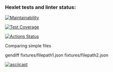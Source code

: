 ### Hexlet tests and linter status:
<!-- [![hexlet-check](https://github.com/webcat70/frontend-project-46/actions/workflows/hexlet-check.yml/badge.svg)](https://github.com/webcat70/frontend-project-46/actions/workflows/hexlet-check.yml) -->

[![Maintainability](https://api.codeclimate.com/v1/badges/dcde89c0eca548715f30/maintainability)](https://codeclimate.com/github/webcat70/frontend-project-46/maintainability)

[![Test Coverage](https://api.codeclimate.com/v1/badges/dcde89c0eca548715f30/test_coverage)](https://codeclimate.com/github/webcat70/frontend-project-46/test_coverage)

[![Actions Status](https://github.com/webcat70/frontend-project-46/workflows/hexlet-check/badge.svg)](https://github.com/webcat70/frontend-project-46/actions)

Comparing simple files

gendiff fixtures/filepath1.json fixtures/filepath2.json

[![asciicast](https://asciinema.org/a/0cSbQj1iKHYRapRPcNB5HXC5j.svg)](https://asciinema.org/a/0cSbQj1iKHYRapRPcNB5HXC5j)

